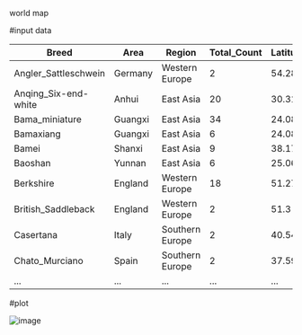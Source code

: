 world map

#input data

|Breed	| Area	| Region	| Total_Count	| Latitude	| Longitude |
| --- | --- | --- | --- | --- | --- |
|Angler_Sattleschwein	|Germany	|Western Europe	|2	|54.28	|9.3 |  
|Anqing_Six-end-white	|Anhui	|East Asia	|20	|30.31	|117.06  |
|Bama_miniature	|Guangxi	|East Asia	|34	|24.08	|107.14  |
|Bamaxiang	|Guangxi	|East Asia	|6	|24.08	|107.14  |
|Bamei	|Shanxi	|East Asia	|9	|38.17	|109.44  |
|Baoshan	|Yunnan	|East Asia	|6	|25.06	|99.09  |
|Berkshire	|England	|Western Europe	|18	|51.27	|-0.58  |
|British_Saddleback	|England	|Western Europe	|2	|51.3	|-0.07  |
|Casertana	|Italy	|Southern Europe	|2	|40.54	|14.55  |
|Chato_Murciano	|Spain	|Southern Europe	|2	|37.59	|1.7  |
| ... | ... | ... | ... | ... | ... |

#plot

![image](https://github.com/binzhengbin/YZWL/blob/main/plot/map_plot/pig_map.png)
